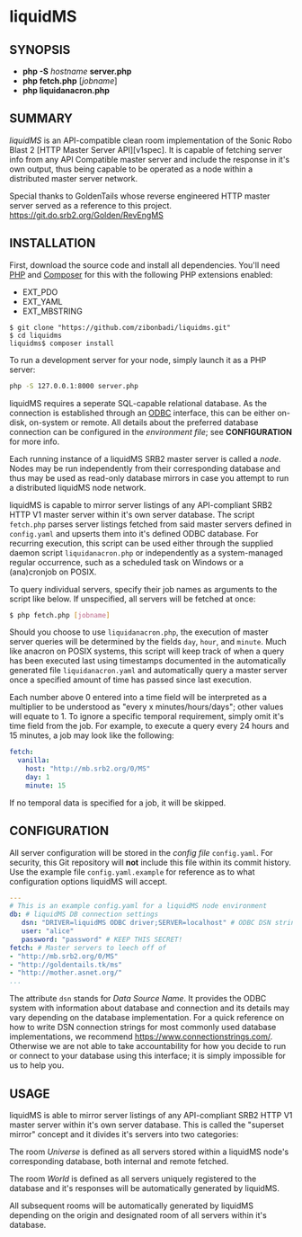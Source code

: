 liquidMS
========

SYNOPSIS
--------

- **php -S** *hostname* **server.php**
- **php fetch.php** [*jobname*]
- **php liquidanacron.php**

SUMMARY
-------

*liquidMS* is an API-compatible clean room implementation of the Sonic Robo
Blast 2 [HTTP Master Server API][v1spec]. It is capable of fetching server info from any
API Compatible master server and include the response in it's own output,
thus being capable to be operated as a node within a distributed master
server network.

Special thanks to GoldenTails whose reverse engineered HTTP master server
served as a reference to this project.  
<https://git.do.srb2.org/Golden/RevEngMS>

[vqspec]: <https://web.archive.org/web/20220205110841/https://mb.srb2.org/MS/tools/api/v1/>

INSTALLATION
------------


First, download the source code and install all dependencies.  You'll need
[PHP] and [Composer] for this with the following PHP extensions enabled:

- EXT_PDO
- EXT_YAML
- EXT_MBSTRING

[PHP]: <https://www.php.net/>
[Composer]: <https://getcomposer.org/doc/00-intro.md>

```
$ git clone "https://github.com/zibonbadi/liquidms.git"
$ cd liquidms
liquidms$ composer install
```

To run a development server for your node, simply launch it as a PHP server:

```Bash
php -S 127.0.0.1:8000 server.php
```

liquidMS requires a seperate SQL-capable relational database. As the
connection is established through an [ODBC] interface, this can be either
on-disk, on-system or remote.  All details about the preferred database
connection can be configured in the *environment file*; see
__CONFIGURATION__ for more info.

[ODBC]: <https://en.wikipedia.org/w/index.php?title=Open_Database_Connectivity&oldid=1044732966> "ODBC - Wikipedia"

Each running instance of a liquidMS SRB2 master server is called a *node*.
Nodes may be run independently from their corresponding database and thus
may be used as read-only database mirrors in case you attempt to run a
distributed liquidMS node network.

liquidMS is capable to mirror server listings of any API-compliant SRB2
HTTP V1 master server within it's own server database. The script
`fetch.php` parses server listings fetched from said master servers defined
in `config.yaml` and upserts them into it's defined ODBC database.
For recurring execution, this script can be used either through the
supplied daemon script `liquidanacron.php` or independently as a
system-managed regular occurrence, such as a scheduled task on Windows or a
(ana)cronjob on POSIX.

To query individual servers, specify their job names as arguments to the
script like below. If unspecified, all servers will be fetched at once:

```sh
$ php fetch.php [jobname]
```

Should you choose to use `liquidanacron.php`, the execution of master
server queries will be determined by the fields `day`, `hour`, and
`minute`. Much like anacron on POSIX systems, this script will keep track
of when a query has been executed last using timestamps documented in the
automatically generated file `liquidanacron.yaml` and automatically query a
master server once a specified amount of time has passed since last execution.

Each number above 0 entered into a time field will be interpreted as a
multiplier to be understood as "every x minutes/hours/days"; other values
will equate to 1. To ignore a specific temporal requirement, simply omit
it's time field from the job. For example, to execute a query every 24
hours and 15 minutes, a job may look like the following:

```YAML
fetch:
  vanilla:
    host: "http://mb.srb2.org/0/MS"
    day: 1
    minute: 15
```

If no temporal data is specified for a job, it will be skipped.

CONFIGURATION
-------------

All server configuration will be stored in the *config file*
`config.yaml`. For security, this Git repository will **not** include this
file within its commit history. Use the example file `config.yaml.example` for
reference as to what configuration options liquidMS will accept. 


```YAML
---
# This is an example config.yaml for a liquidMS node environment
db: # liquidMS DB connection settings
   dsn: "DRIVER=liquidMS ODBC driver;SERVER=localhost" # ODBC DSN string.
   user: "alice"
   password: "password" # KEEP THIS SECRET!
fetch: # Master servers to leech off of
- "http://mb.srb2.org/0/MS"
- "http://goldentails.tk/ms"
- "http://mother.asnet.org/"
...
```

The attribute `dsn` stands for *Data Source Name*. It provides the ODBC system
with information about database and connection and its details may vary
depending on the database implementation. For a quick reference on how to write
DSN connection strings for most commonly used database implementations, we
recommend <https://www.connectionstrings.com/>. Otherwise we are not able to
take accountability for how you decide to run or connect to your database
using this interface; it is simply impossible for us to help you.

USAGE
-----

liquidMS is able to mirror server listings of any API-compliant SRB2
HTTP V1 master server within it's own server database. This is called the
"superset mirror" concept and it divides it's servers into two categories:

The room *Universe* is defined as all servers stored within a liquidMS
node's corresponding database, both internal and remote fetched.

The room *World* is defined as all servers uniquely registered to the
database and it's responses will be automatically generated by liquidMS.

All subsequent rooms will be automatically generated by liquidMS depending
on the origin and designated room of all servers within it's database.

